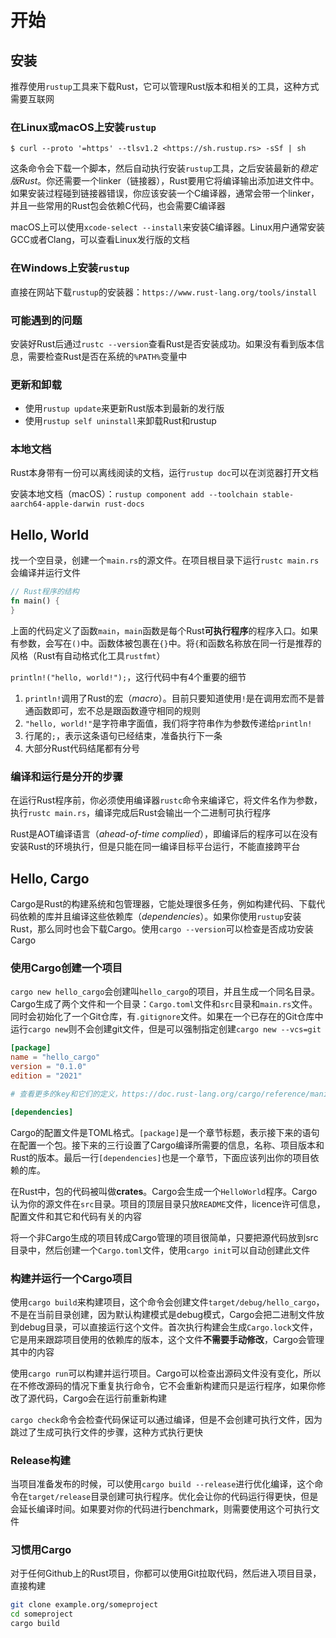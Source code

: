 # 开始

## 安装

推荐使用`rustup`工具来下载Rust，它可以管理Rust版本和相关的工具，这种方式需要互联网

### 在Linux或macOS上安装`rustup`

`$ curl --proto '=https' --tlsv1.2 <https://sh.rustup.rs> -sSf | sh`

这条命令会下载一个脚本，然后自动执行安装`rustup`工具，之后安装最新的*稳定版Rust*。你还需要一个linker（链接器），Rust要用它将编译输出添加进文件中。如果安装过程碰到链接器错误，你应该安装一个C编译器，通常会带一个linker，并且一些常用的Rust包会依赖C代码，也会需要C编译器

macOS上可以使用`xcode-select --install`来安装C编译器。Linux用户通常安装GCC或者Clang，可以查看Linux发行版的文档

### 在Windows上安装`rustup`

直接在网站下载`rustup`的安装器：`https://www.rust-lang.org/tools/install`

### 可能遇到的问题

安装好Rust后通过`rustc --version`查看Rust是否安装成功。如果没有看到版本信息，需要检查Rust是否在系统的`%PATH%`变量中

### 更新和卸载

- 使用`rustup update`来更新Rust版本到最新的发行版
- 使用`rustup self uninstall`来卸载Rust和rustup

### 本地文档

Rust本身带有一份可以离线阅读的文档，运行`rustup doc`可以在浏览器打开文档

安装本地文档（macOS）：`rustup component add --toolchain stable-aarch64-apple-darwin rust-docs`

## Hello, World

找一个空目录，创建一个`main.rs`的源文件。在项目根目录下运行`rustc main.rs`会编译并运行文件

```rust
// Rust程序的结构
fn main() {
}
```

上面的代码定义了函数`main`，`main`函数是每个Rust**可执行程序**的程序入口。如果有参数，会写在`()`中。函数体被包裹在`{}`中。将`{`和函数名称放在同一行是推荐的风格（Rust有自动格式化工具`rustfmt`）

`println!("hello, world!");`，这行代码中有4个重要的细节

1. `println!`调用了Rust的宏（*macro*）。目前只要知道使用`!`是在调用宏而不是普通函数即可，宏不总是跟函数遵守相同的规则
2. `"hello, world!"`是字符串字面值，我们将字符串作为参数传递给`println!`
3. 行尾的`;`，表示这条语句已经结束，准备执行下一条
4. 大部分Rust代码结尾都有分号

### 编译和运行是分开的步骤

在运行Rust程序前，你必须使用编译器`rustc`命令来编译它，将文件名作为参数，执行`rustc main.rs`，编译完成后Rust会输出一个二进制可执行程序

Rust是AOT编译语言（*ahead-of-time complied*），即编译后的程序可以在没有安装Rust的环境执行，但是只能在同一编译目标平台运行，不能直接跨平台

## Hello, Cargo

Cargo是Rust的构建系统和包管理器，它能处理很多任务，例如构建代码、下载代码依赖的库并且编译这些依赖库（*dependencies*）。如果你使用`rustup`安装Rust，那么同时也会下载Cargo。使用`cargo --version`可以检查是否成功安装Cargo

### 使用Cargo创建一个项目

`cargo new hello_cargo`会创建叫`hello_cargo`的项目，并且生成一个同名目录。Cargo生成了两个文件和一个目录：`Cargo.toml`文件和`src`目录和`main.rs`文件。同时会初始化了一个Git仓库，有`.gitignore`文件。如果在一个已存在的Git仓库中运行`cargo new`则不会创建git文件，但是可以强制指定创建`cargo new --vcs=git`

```toml
[package]
name = "hello_cargo"
version = "0.1.0"
edition = "2021"

# 查看更多的key和它们的定义，https://doc.rust-lang.org/cargo/reference/manifest.html

[dependencies]
```

Cargo的配置文件是TOML格式。`[package]`是一个章节标题，表示接下来的语句在配置一个包。接下来的三行设置了Cargo编译所需要的信息，名称、项目版本和Rust的版本。最后一行`[dependencies]`也是一个章节，下面应该列出你的项目依赖的库。

在Rust中，包的代码被叫做**crates**。Cargo会生成一个`HelloWorld`程序。Cargo认为你的源文件在`src`目录。项目的顶层目录只放`README`文件，licence许可信息，配置文件和其它和代码有关的内容

将一个非Cargo生成的项目转成Cargo管理的项目很简单，只要把源代码放到src目录中，然后创建一个`Cargo.toml`文件，使用`cargo init`可以自动创建此文件

### 构建并运行一个Cargo项目

使用`cargo build`来构建项目，这个命令会创建文件`target/debug/hello_cargo`，不是在当前目录创建，因为默认构建模式是debug模式，Cargo会把二进制文件放到debug目录，可以直接运行这个文件。首次执行构建会生成`Cargo.lock`文件，它是用来跟踪项目使用的依赖库的版本，这个文件**不需要手动修改**，Cargo会管理其中的内容

使用`cargo run`可以构建并运行项目。Cargo可以检查出源码文件没有变化，所以在不修改源码的情况下重复执行命令，它不会重新构建而只是运行程序，如果你修改了源代码，Cargo会在运行前重新构建

`cargo check`命令会检查代码保证可以通过编译，但是不会创建可执行文件，因为跳过了生成可执行文件的步骤，这种方式执行更快

### Release构建

当项目准备发布的时候，可以使用`cargo build --release`进行优化编译，这个命令在`target/release`目录创建可执行程序。优化会让你的代码运行得更快，但是会延长编译时间。如果要对你的代码进行benchmark，则需要使用这个可执行文件

### 习惯用Cargo

对于任何Github上的Rust项目，你都可以使用Git拉取代码，然后进入项目目录，直接构建

```bash
git clone example.org/someproject
cd someproject
cargo build
```
